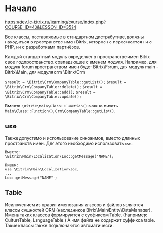 # Начало
https://dev.1c-bitrix.ru/learning/course/index.php?COURSE_ID=43&LESSON_ID=3524

 Все классы, поставляемые в стандартном дистрибутиве, должны находиться в пространстве имен Bitrix, которое не пересекается ни с PHP, ни с разработками партнёров.

 Каждый стандартный модуль определяет в пространстве имен Bitrix свое подпространство, совпадающее с именем модуля. Например, для модуля forum пространством имен будет Bitrix\Forum, для модуля main - Bitrix\Main, для модуля crm \Bitrix\Crm

`$result = \Bitrix\Crm\CompanyTable::getList();`
`$result = \Bitrix\Crm\CompanyTable::delete();`
`$result = \Bitrix\Crm\CompanyTable::add();`
`$result = \Bitrix\Crm\CompanyTable::update();`

Вместо `\Bitrix\Main\Class::Function()` можно писать `Main\Class::Function()`, `Crm\CompanyTable::getList()`.

## use
Также допустимо и использование синонимов, вместо длинных пространств имен. Для этого необходимо использовать `use`:

    Вместо:
    \Bitrix\Main\Localization\Loc::getMessage("NAME");

    Пишем:
    use \Bitrix\Main\Localization\Loc;
    ...
    Loc::getMessage("NAME");

## Table
Исключением из правил именования классов и файлов являются классы сущностей ORM (наследников Bitrix\Main\Entity\DataManager). Имена таких классов формируются с суффиксом Table. (Например: CultureTable, LanguageTable.) А имя файла не содержит суффикса table. Такие классы также подключаются автоматически.

